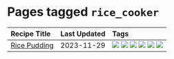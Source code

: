 # Pages tagged `rice_cooker`

|Recipe Title|Last Updated|Tags
|:---|:---|:---|
|[Rice Pudding](../recipes/ricepudding.md)|2023-11-29|[![](https://img.shields.io/badge/tag-dairy-208450)](../tags/dairy.md) [![](https://img.shields.io/badge/tag-dessert-062ab)](../tags/dessert.md) [![](https://img.shields.io/badge/tag-easy-d5a11)](../tags/easy.md) [![](https://img.shields.io/badge/tag-rice-e4f90)](../tags/rice.md) [![](https://img.shields.io/badge/tag-rice_cooker-eac1b9)](../tags/rice_cooker.md) [![](https://img.shields.io/badge/tag-vegetarian-10cdd6)](../tags/vegetarian.md)|